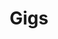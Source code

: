 ---
title: Gigs
permalink: "/gigs/"
layout: all_gigs
colors: 
    - "#212121"
    - "#141414"
    - "#292929"
    - "#0A0A0A"
order: 1
---